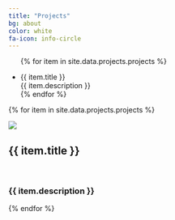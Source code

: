 ```yaml
---
title: "Projects"
bg: about
color: white
fa-icon: info-circle
---
```


<ul class="gridder">

{% for item in site.data.projects.projects %}
 <li class="gridder-list" data-griddercontent="#{{ item.id }}">
<div class="image" style="background-image: url('img/projects/{{ item.image }}'); background-size: cover; background-repeat: no-repeat; min-block-size: 80px 80px">
                <div class="overlay">
                    <span class="title"> {{ item.title }}</span><br>
                    <span class="description">{{ item.description }}</span>
                </div>
</div>
{% endfor %}
</ul>

{% for item in site.data.projects.projects %}
                    <div id="{{ item.id }}" class="gridder-content">
<img src="img/projects/{{ item.image }}">
<div class="description">
<h2>{{ item.title }}</h2><br />
<h3>{{ item.description }}</h3>
</div>
</div>
{% endfor %}
